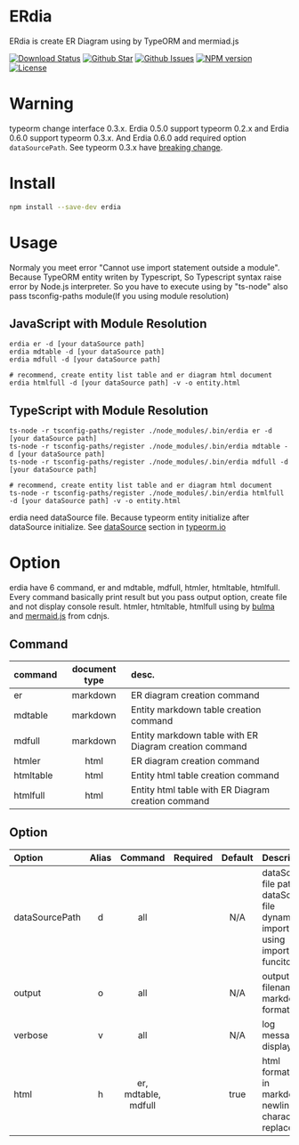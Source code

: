 # ERdia
ERdia is create ER Diagram using by TypeORM and mermiad.js

[![Download Status](https://img.shields.io/npm/dw/erdia.svg)](https://npmcharts.com/compare/erdia?minimal=true) [![Github Star](https://img.shields.io/github/stars/imjuni/erdia.svg?style=popout)](https://github.com/imjuni/erdia) [![Github Issues](https://img.shields.io/github/issues-raw/imjuni/erdia.svg)](https://github.com/imjuni/erdia/issues) [![NPM version](https://img.shields.io/npm/v/erdia.svg)](https://www.npmjs.com/package/erdia) [![License](https://img.shields.io/npm/l/erdia.svg)](https://github.com/imjuni/erdia/blob/master/LICENSE)

# Warning
typeorm change interface 0.3.x. Erdia 0.5.0 support typeorm 0.2.x and Erdia 0.6.0 support typeorm 0.3.x. And Erdia 0.6.0 add required option `dataSourcePath`. See typeorm 0.3.x have [breaking change](https://github.com/typeorm/typeorm/blob/master/CHANGELOG.md#breaking-changes-1).

# Install

```sh
npm install --save-dev erdia
```

# Usage
Normaly you meet error "Cannot use import statement outside a module". Because TypeORM entity writen by Typescript, So Typescript syntax raise error by Node.js interpreter. So you have to execute using by "ts-node" also pass tsconfig-paths module(If you using module resolution)

## JavaScript with Module Resolution
```
erdia er -d [your dataSource path]
erdia mdtable -d [your dataSource path]
erdia mdfull -d [your dataSource path]

# recommend, create entity list table and er diagram html document
erdia htmlfull -d [your dataSource path] -v -o entity.html
```

## TypeScript with Module Resolution
```
ts-node -r tsconfig-paths/register ./node_modules/.bin/erdia er -d [your dataSource path]
ts-node -r tsconfig-paths/register ./node_modules/.bin/erdia mdtable -d [your dataSource path]
ts-node -r tsconfig-paths/register ./node_modules/.bin/erdia mdfull -d [your dataSource path]

# recommend, create entity list table and er diagram html document
ts-node -r tsconfig-paths/register ./node_modules/.bin/erdia htmlfull -d [your dataSource path] -v -o entity.html
```

erdia need dataSource file. Because typeorm entity initialize after dataSource initialize. See [dataSource](https://typeorm.io/data-source) section in [typeorm.io](https://typeorm.io/)

# Option
erdia have 6 command, er and mdtable, mdfull, htmler, htmltable, htmlfull. Every command basically print result but you pass output option, create file and not display console result. htmler, htmltable, htmlfull using by [bulma](https://bulma.io/) and [mermaid.js](https://mermaid-js.github.io) from cdnjs.

## Command
| command | document type | desc. |
| :- | :-: | :- | 
| er | markdown | ER diagram creation command |
| mdtable | markdown | Entity markdown table creation command |
| mdfull | markdown | Entity markdown table with ER Diagram creation command
| htmler | html | ER diagram creation command
| htmltable | html | Entity html table creation command
| htmlfull | html | Entity html table with ER Diagram creation command

## Option
| Option | Alias | Command | Required | Default | Description |
| :- | :-: | :-: | :-: | :-: | :- |
| dataSourcePath | d | all | | N/A | dataSource file path. dataSource file dynamic import using import funciton |
| output | o | all | | N/A | output filename, markdown format |
| verbose | v | all | | N/A | log message display |
| html | h | er, mdtable, mdfull | | true | html formatting in markdown. newline character replace to <br /> | 
